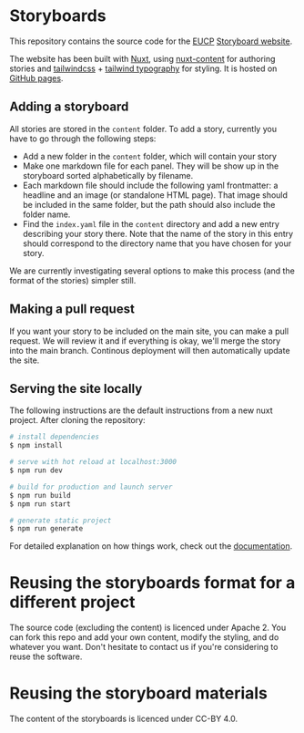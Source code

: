 # Storyboards

This repository contains the source code for the
[EUCP](https://www.eucp-project.eu/) [Storyboard
website](https://eucp-project.github.io/storyboards/).

The website has been built with [Nuxt](https://nuxtjs.org), using
[nuxt-content](https://content.nuxtjs.org/) for authoring stories and
[tailwindcss](https://tailwindcss.com/docs/installation) + [tailwind
typography](https://tailwindcss.com/docs/typography-plugin) for styling. It is
hosted on [GitHub pages](https://nuxtjs.org/deployments/github-pages/).

## Adding a storyboard

All stories are stored in the `content` folder. To add a story, currently you have to go through the following steps:

- Add a new folder in the `content` folder, which will contain your story
- Make one markdown file for each panel. They will be show up in the storyboard
  sorted alphabetically by filename.
- Each markdown file should include the following yaml frontmatter: a headline
  and an image (or standalone HTML page). That image should be included in the
  same folder, but the path should also include the folder name.
- Find the `index.yaml` file in the `content` directory and add a new entry
  describing your story there. Note that the name of the story in this entry
  should correspond to the directory name that you have chosen for your story.

We are currently investigating several options to make this process (and the
format of the stories) simpler still.

## Making a pull request

If you want your story to be included on the main site, you can make a pull
request. We will review it and if everything is okay, we'll merge the story into
the main branch. Continous deployment will then automatically update the site.

## Serving the site locally

The following instructions are the default instructions from a new nuxt project.
After cloning the repository:

```bash
# install dependencies
$ npm install

# serve with hot reload at localhost:3000
$ npm run dev

# build for production and launch server
$ npm run build
$ npm run start

# generate static project
$ npm run generate
```

For detailed explanation on how things work, check out the [documentation](https://nuxtjs.org).

# Reusing the storyboards format for a different project

The source code (excluding the content) is licenced under Apache 2. You can fork
this repo and add your own content, modify the styling, and do whatever you
want. Don't hesitate to contact us if you're considering to reuse the software.

# Reusing the storyboard materials
The content of the storyboards is licenced under CC-BY 4.0.
